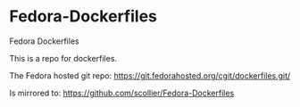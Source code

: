 Fedora-Dockerfiles
==================

Fedora Dockerfiles

This is a repo for dockerfiles.

The Fedora hosted git repo:
https://git.fedorahosted.org/cgit/dockerfiles.git/

Is mirrored to:
https://github.com/scollier/Fedora-Dockerfiles
